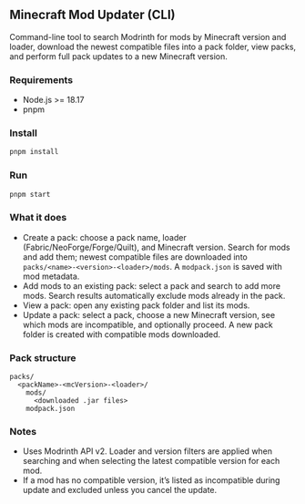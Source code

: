 ## Minecraft Mod Updater (CLI)

Command-line tool to search Modrinth for mods by Minecraft version and loader, download the newest compatible files into a pack folder, view packs, and perform full pack updates to a new Minecraft version.

### Requirements
- Node.js >= 18.17
- pnpm

### Install
```bash
pnpm install
```

### Run
```bash
pnpm start
```

### What it does
- Create a pack: choose a pack name, loader (Fabric/NeoForge/Forge/Quilt), and Minecraft version. Search for mods and add them; newest compatible files are downloaded into `packs/<name>-<version>-<loader>/mods`. A `modpack.json` is saved with mod metadata.
- Add mods to an existing pack: select a pack and search to add more mods. Search results automatically exclude mods already in the pack.
- View a pack: open any existing pack folder and list its mods.
- Update a pack: select a pack, choose a new Minecraft version, see which mods are incompatible, and optionally proceed. A new pack folder is created with compatible mods downloaded.

### Pack structure
```
packs/
  <packName>-<mcVersion>-<loader>/
    mods/
      <downloaded .jar files>
    modpack.json
```

### Notes
- Uses Modrinth API v2. Loader and version filters are applied when searching and when selecting the latest compatible version for each mod.
- If a mod has no compatible version, it’s listed as incompatible during update and excluded unless you cancel the update.


